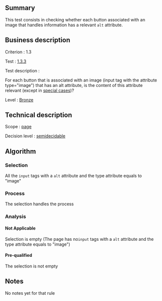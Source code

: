 ## Summary

This test consists in checking whether each button associated with an
image that handles information has a relevant `alt` attribute.

## Business description

Criterion : 1.3

Test : [1.3.3](http://www.accessiweb.org/index.php/accessiweb-22-english-version.html#test-1-3-3)

Test description :

For each button that is associated with an image (input tag with the
attribute type="image") that has an alt attribute, is the content of
this attribute relevant (except in [special
cases](http://www.accessiweb.org/index.php/glossary-76.html#CP1-3 "Special cases for criterion 1.3"))?

Level : [Bronze](/en/category/rules-design/accessiweb-11/level/bronze)

## Technical description

Scope : [page](/en/category/rules-design/accessiweb-11/scope/page)

Decision level :
[semidecidable](/en/category/rules-design/accessiweb-11/decision-level/semidecidable)

## Algorithm

### Selection

All the `input` tags with a `alt` attribute and the type attribute
equals to "image"

### Process

The selection handles the process

### Analysis

#### Not Applicable

Selection is empty (The page has no`input` tags with a `alt` attribute
and the type attribute equals to "image")

#### Pre-qualified

The selection is not empty

## Notes

No notes yet for that rule
